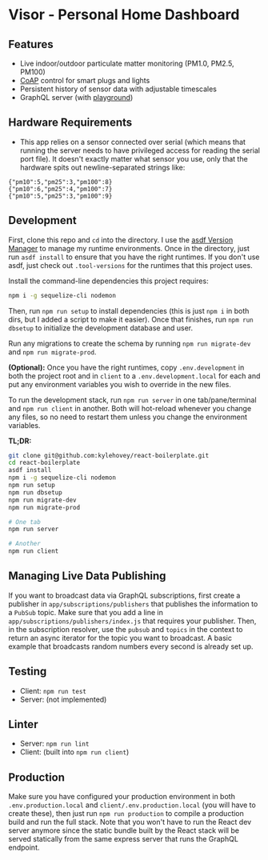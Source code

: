 # Visor - Personal Home Dashboard

## Features

* Live indoor/outdoor particulate matter monitoring (PM1.0, PM2.5, PM100)
* [CoAP](https://github.com/glenndehaan/ikea-tradfri-coap-docs) control for smart plugs and lights
* Persistent history of sensor data with adjustable timescales
* GraphQL server (with [playground](https://github.com/graphql/graphql-playground))

## Hardware Requirements

* This app relies on a sensor connected over serial (which means that running the server needs to have privileged access for reading the serial port file). It doesn't exactly matter what sensor you use, only that the hardware spits out newline-separated strings like:

```
{"pm10":5,"pm25":3,"pm100":8}
{"pm10":6,"pm25":4,"pm100":7}
{"pm10":5,"pm25":3,"pm100":9}
```

## Development

First, clone this repo and `cd` into the directory. I use the [asdf Version Manager](https://asdf-vm.com/) to manage my runtime environments. Once in the directory, just run `asdf install` to ensure that you have the right runtimes. If you don't use asdf, just check out `.tool-versions` for the runtimes that this project uses.

Install the command-line dependencies this project requires:

```bash
npm i -g sequelize-cli nodemon
```

Then, run `npm run setup` to install dependencies (this is just `npm i` in both dirs, but I added a script to make it easier). Once that finishes, run `npm run dbsetup` to initialize the development database and user.

Run any migrations to create the schema by running `npm run migrate-dev` and `npm run migrate-prod`.

**(Optional):** Once you have the right runtimes, copy `.env.development` in both the project root and in `client` to a `.env.development.local` for each and put any environment variables you wish to override in the new files.

To run the development stack, run `npm run server` in one tab/pane/terminal and `npm run client` in another. Both will hot-reload whenever you change any files, so no need to restart them unless you change the environment variables.

**TL;DR:**

```bash
git clone git@github.com:kylehovey/react-boilerplate.git
cd react-boilerplate
asdf install
npm i -g sequelize-cli nodemon
npm run setup
npm run dbsetup
npm run migrate-dev
npm run migrate-prod

# One tab
npm run server

# Another
npm run client
```

## Managing Live Data Publishing

If you want to broadcast data via GraphQL subscriptions, first create a publisher in `app/subscriptions/publishers` that publishes the information to a `PubSub` topic. Make sure that you add a line in `app/subscriptions/publishers/index.js` that requires your publisher. Then, in the subscription resolver, use the `pubsub` and `topics` in the context to return an async iterator for the topic you want to broadcast. A basic example that broadcasts random numbers every second is already set up.

## Testing

* Client: `npm run test`
* Server: (not implemented)

## Linter

* Server: `npm run lint`
* Client: (built into `npm run client`)

## Production

Make sure you have configured your production environment in both `.env.production.local` and `client/.env.production.local` (you will have to create these), then just run `npm run production` to compile a production build and run the full stack. Note that you won't have to run the React dev server anymore since the static bundle built by the React stack will be served statically from the same express server that runs the GraphQL endpoint.
